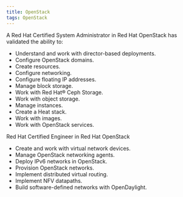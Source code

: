 ```yaml
---
title: OpenStack
tags: OpenStack
---
```

<!--more-->

A Red Hat Certified System Administrator in Red Hat OpenStack has validated the ability to:

+ Understand and work with director-based deployments.
+ Configure OpenStack domains.
+ Create resources.
+ Configure networking.
+ Configure floating IP addresses.
+ Manage block storage.
+ Work with Red Hat® Ceph Storage.
+ Work with object storage.
+ Manage instances.
+ Create a Heat stack.
+ Work with images.
+ Work with OpenStack services.

Red Hat Certified Engineer in Red Hat OpenStack

+ Create and work with virtual network devices.
+ Manage OpenStack networking agents.
+ Deploy IPv6 networks in OpenStack.
+ Provision OpenStack networks.
+ Implement distributed virtual routing.
+ Implement NFV datapaths.
+ Build software-defined networks with OpenDaylight.